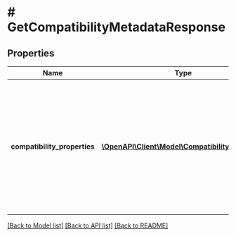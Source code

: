 # # GetCompatibilityMetadataResponse

## Properties

Name | Type | Description | Notes
------------ | ------------- | ------------- | -------------
**compatibility_properties** | [**\OpenAPI\Client\Model\CompatibilityProperty[]**](CompatibilityProperty.md) | This container consists of an array of all compatible vehicle properties applicable to the specified eBay marketplace and eBay category ID. | [optional]

[[Back to Model list]](../../README.md#models) [[Back to API list]](../../README.md#endpoints) [[Back to README]](../../README.md)
